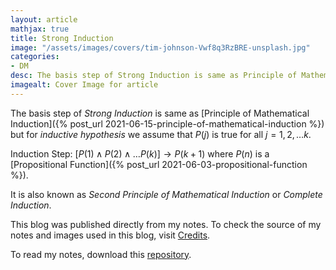 ```yaml
---
layout: article
mathjax: true
title: Strong Induction
image: "/assets/images/covers/tim-johnson-Vwf8q3RzBRE-unsplash.jpg"
categories:
- DM
desc: The basis step of Strong Induction is same as Principle of Mathematical Induction but for inductive hypothesis we assume that $P(j)$ is true for all $j = 1, 2, \dots k$. 
imagealt: Cover Image for article
---
```


The basis step of *Strong Induction* is same as [Principle of Mathematical Induction]({% post_url 2021-06-15-principle-of-mathematical-induction %}) but for *inductive hypothesis* we assume that $P(j)$ is true for all $j = 1, 2, \dots k$.

























































































































































































































































































































































































































Induction Step: $[P(1) \wedge P(2) \wedge \dots P(k)] \to P(k+1)$ where $P(n)$ is a [Propositional Function]({% post_url 2021-06-03-propositional-function %}).

























































































































































































































































































































































































































It is also known as *Second Principle of Mathematical Induction* or *Complete Induction*.

This blog was published directly from my notes.
To check the source of my notes and images used in this blog, visit <a href="/credits.html" target="_blank">Credits</a>.

To read my notes, download this <a href="https://github.com/bovem/CS" target="blank">repository</a>.